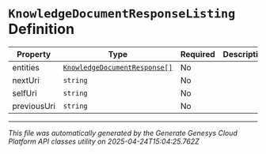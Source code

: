 # `KnowledgeDocumentResponseListing` Definition

| Property | Type | Required | Description |
|----------|------|----------|-------------|
| entities | [`KnowledgeDocumentResponse[]`](knowledgedocumentresponse-definition.md) | No |  |
| nextUri | `string` | No |  |
| selfUri | `string` | No |  |
| previousUri | `string` | No |  |

---

*This file was automatically generated by the Generate Genesys Cloud Platform API classes utility on 2025-04-24T15:04:25.762Z*
